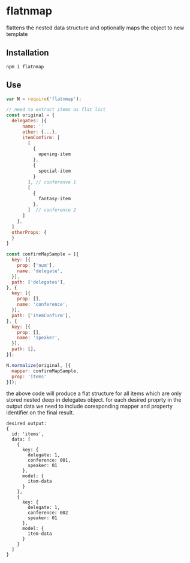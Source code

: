 # flatnmap
flattens the nested data structure
and optionally maps the object to new template

## Installation
`npm i flatnmap`

## Use
```javascript
var N = require('flatnmap');

// need to extract items as flat list
const original = {
  delegates: [{
      name: ''
      other: {...},
      itemComfirm: [
        [
          {
            opening-item
          },
          {
            special-item
          }
        ], // conferenve 1
        [
          {
            fantasy-item
          },
        ]  // conference 2
      ]
    },
  ]
  otherProps: {
  }
}

const confirmMapSample = [{
  key: [{
    prop: ['num'],
    name: 'delegate',
  }],
  path: ['delegates'],
}, {
  key: [{
    prop: [],
    name: 'conference',
  }],
  path: ['itemConfirm'],
}, {
  key: [{
    prop: [],
    name: 'speaker',
  }],
  path: [],
}];

N.normalize(original, [{
  mapper: confirmMapSample,
  prop: 'items'
}]);

```
the above code will produce a flat structure for all items which are only stored
nested deep in delegates object.
for each desired proprty in the output data we need to include coresponding
mapper and property identifier on the final result.

```
desired output:
{
  id: 'items',
  data: [
    {
      key: {
        delegate: 1,
        conference: 001,
        speaker: 01
      },
      model: {
        item-data
      }
    },
    {
      key: {
        delegate: 1,
        conference: 002
        speaker: 01
      },
      model: {
        item-data
      }
    }
  ]
}
```
